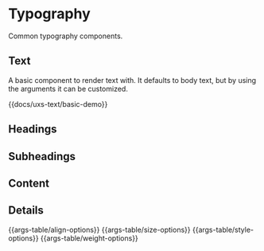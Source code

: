 # Typography

Common typography components.

## Text

A basic component to render text with. It defaults to body text, but by using the arguments it can be customized.

{{docs/uxs-text/basic-demo}}

## Headings

## Subheadings

## Content

## Details

{{args-table/align-options}}
{{args-table/size-options}}
{{args-table/style-options}}
{{args-table/weight-options}}
